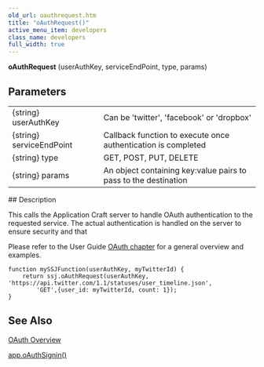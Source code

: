 ```yaml
---
old_url: oauthrequest.htm
title: "oAuthRequest()"
active_menu_item: developers
class_name: developers
full_width: true
---
```



**oAuthRequest** (userAuthKey, serviceEndPoint, type, params)

## Parameters

<table>
<tr>
<td width="202">
{string} userAuthKey

</td>
<td width="11">

</td>
<td width="667">
Can be 'twitter', 'facebook' or 'dropbox'

</td>
</tr>
<tr>
<td width="202">
{string} serviceEndPoint

</td>
<td width="11">

</td>
<td width="667">
Callback function to execute once authentication is completed

</td>
</tr>
<tr>
<td width="202">
{string} type

</td>
<td width="11">

</td>
<td width="667">
GET, POST, PUT, DELETE

</td>
</tr>
<tr>
<td width="202">
{string} params

</td>
<td width="11">

</td>
<td width="667">
An object containing key:value pairs to pass to the destination

</td>
</tr>
</table>
## Description

This calls the Application Craft server to handle OAuth authentication to the requested service. The actual authentication is handled on the server to ensure security and that

Please refer to the User Guide [OAuth chapter](/developers/documentation/product-guide/advanced-features/oauth/) for a general overview and examples.

    function mySSJFunction(userAuthKey, myTwitterId) {
        return ssj.oAuthRequest(userAuthKey, 'https://api.twitter.com/1.1/statuses/user_timeline.json', 
			'GET',{user_id: myTwitterId, count: 1});
    }
   

## See Also

[OAuth Overview](/developers/documentation/product-guide/advanced-features/oauth/)

[app.oAuthSignin()](/developers/documentation/scripting-apis/client-api/oauth/oauthsignin)
